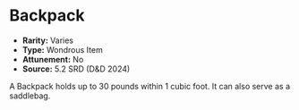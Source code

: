 # Backpack

- **Rarity:** Varies
- **Type:** Wondrous Item
- **Attunement:** No
- **Source:** 5.2 SRD (D&D 2024)

A Backpack holds up to 30 pounds within 1 cubic foot. It can also serve as a saddlebag.
